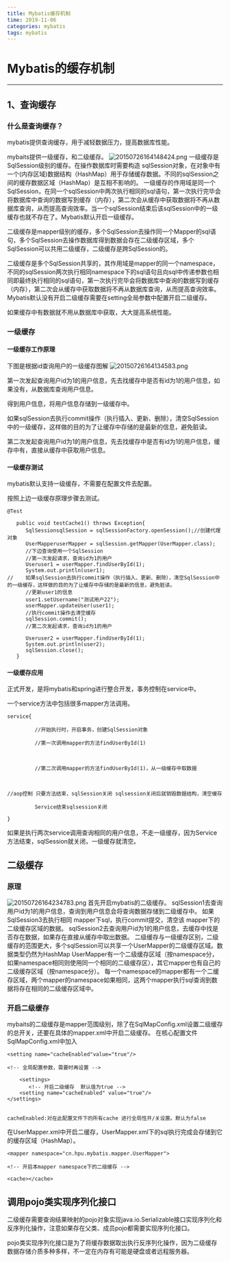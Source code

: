 ```yaml
---
title: Mybatis缓存机制
time: 2019-11-06
categories: mybatis
tags: mybatis
---
```


# Mybatis的缓存机制
---

## 1、查询缓存

### 什么是查询缓存？
mybatis提供查询缓存，用于减轻数据压力，提高数据库性能。

mybaits提供一级缓存，和二级缓存。
![20150726164148424.png](https://i.loli.net/2019/11/06/kDpf5uaFsi2XIJT.png)
一级缓存是SqlSession级别的缓存。在操作数据库时需要构造 sqlSession对象，在对象中有一个(内存区域)数据结构（HashMap）用于存储缓存数据。不同的sqlSession之间的缓存数据区域（HashMap）是互相不影响的。
一级缓存的作用域是同一个SqlSession，在同一个sqlSession中两次执行相同的sql语句，第一次执行完毕会将数据库中查询的数据写到缓存（内存），第二次会从缓存中获取数据将不再从数据库查询，从而提高查询效率。当一个sqlSession结束后该sqlSession中的一级缓存也就不存在了。Mybatis默认开启一级缓存。

二级缓存是mapper级别的缓存，多个SqlSession去操作同一个Mapper的sql语句，多个SqlSession去操作数据库得到数据会存在二级缓存区域，多个SqlSession可以共用二级缓存，二级缓存是跨SqlSession的。

二级缓存是多个SqlSession共享的，其作用域是mapper的同一个namespace，不同的sqlSession两次执行相同namespace下的sql语句且向sql中传递参数也相同即最终执行相同的sql语句，第一次执行完毕会将数据库中查询的数据写到缓存（内存），第二次会从缓存中获取数据将不再从数据库查询，从而提高查询效率。Mybatis默认没有开启二级缓存需要在setting全局参数中配置开启二级缓存。

如果缓存中有数据就不用从数据库中获取，大大提高系统性能。

### 一级缓存

#### 一级缓存工作原理
下图是根据id查询用户的一级缓存图解
![20150726164134583.png](https://i.loli.net/2019/11/06/xtQ1Okhenw74ArV.png)

第一次发起查询用户id为1的用户信息，先去找缓存中是否有id为1的用户信息，如果没有，从数据库查询用户信息。

得到用户信息，将用户信息存储到一级缓存中。

如果sqlSession去执行commit操作（执行插入、更新、删除），清空SqlSession中的一级缓存，这样做的目的为了让缓存中存储的是最新的信息，避免脏读。

第二次发起查询用户id为1的用户信息，先去找缓存中是否有id为1的用户信息，缓存中有，直接从缓存中获取用户信息。

#### 一级缓存测试
mybatis默认支持一级缓存，不需要在配置文件去配置。

按照上边一级缓存原理步骤去测试。

```
@Test

   public void testCache1() throws Exception{
      SqlSessionsqlSession = sqlSessionFactory.openSession();//创建代理对象
      UserMapperuserMapper = sqlSession.getMapper(UserMapper.class);
      //下边查询使用一个SqlSession
      //第一次发起请求，查询id为1的用户
      Useruser1 = userMapper.findUserById(1);
      System.out.println(user1);
//    如果sqlSession去执行commit操作（执行插入、更新、删除），清空SqlSession中的一级缓存，这样做的目的为了让缓存中存储的是最新的信息，避免脏读。    
      //更新user1的信息
      user1.setUsername("测试用户22");
      userMapper.updateUser(user1);
      //执行commit操作去清空缓存
      sqlSession.commit(); 
      //第二次发起请求，查询id为1的用户

      Useruser2 = userMapper.findUserById(1);
      System.out.println(user2);
      sqlSession.close();
   }
```

####  一级缓存应用
正式开发，是将mybatis和spring进行整合开发，事务控制在service中。

一个service方法中包括很多mapper方法调用。
```
service{

         //开始执行时，开启事务，创建SqlSession对象

         //第一次调用mapper的方法findUserById(1)

        

         //第二次调用mapper的方法findUserById(1)，从一级缓存中取数据

        

//aop控制 只要方法结束，sqlSession关闭 sqlsession关闭后就销毁数据结构，清空缓存

         Service结束sqlsession关闭

}
```
如果是执行两次service调用查询相同的用户信息，不走一级缓存，因为Service方法结束，sqlSession就关闭，一级缓存就清空。

## 二级缓存

### 原理

![20150726164234783.png](https://i.loli.net/2019/11/06/7ETSbwqtsj4JGFR.png)
首先开启mybatis的二级缓存。
sqlSession1去查询用户id为1的用户信息，查询到用户信息会将查询数据存储到二级缓存中。
如果SqlSession3去执行相同 mapper下sql，执行commit提交，清空该 mapper下的二级缓存区域的数据。
sqlSession2去查询用户id为1的用户信息，去缓存中找是否存在数据，如果存在直接从缓存中取出数据。
二级缓存与一级缓存区别，二级缓存的范围更大，多个sqlSession可以共享一个UserMapper的二级缓存区域。数据类型仍然为HashMap
UserMapper有一个二级缓存区域（按namespace分，如果namespace相同则使用同一个相同的二级缓存区），其它mapper也有自己的二级缓存区域（按namespace分）。
每一个namespace的mapper都有一个二缓存区域，两个mapper的namespace如果相同，这两个mapper执行sql查询到数据将存在相同的二级缓存区域中。

### 开启二级缓存
mybaits的二级缓存是mapper范围级别，除了在SqlMapConfig.xml设置二级缓存的总开关，还要在具体的mapper.xml中开启二级缓存。
在核心配置文件SqlMapConfig.xml中加入
```
<setting name="cacheEnabled"value="true"/>

<!-- 全局配置参数，需要时再设置 -->

    <settings>
       <!-- 开启二级缓存  默认值为true -->
    <setting name="cacheEnabled" value="true"/>
</settings>

 
cacheEnabled:对在此配置文件下的所有cache 进行全局性开/关设置。默认为false
```

在UserMapper.xml中开启二缓存，UserMapper.xml下的sql执行完成会存储到它的缓存区域（HashMap）。
```
<mapper namespace="cn.hpu.mybatis.mapper.UserMapper">

<!-- 开启本mapper namespace下的二级缓存 -->

<cache></cache>
```

## 调用pojo类实现序列化接口
二级缓存需要查询结果映射的pojo对象实现java.io.Serializable接口实现序列化和反序列化操作，注意如果存在父类、成员pojo都需要实现序列化接口。

pojo类实现序列化接口是为了将缓存数据取出执行反序列化操作，因为二级缓存数据存储介质多种多样，不一定在内存有可能是硬盘或者远程服务器。

